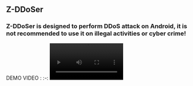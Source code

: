 ## Z-DDoSer
### Z-DDoSer is designed to perform DDoS attack on Android, it is not recommended to use it on illegal activities or cyber crime!

DEMO VIDEO :
:-:
<video src='Z-DDoSerDEMO_1920x1080.mp4' width=200/>
